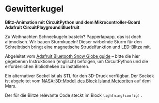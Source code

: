 # Gewitterkugel

**Blitz-Animation mit CircuitPython und dem Mikrocontroller-Board Adafruit CircuitPlayground Bluefruit**

Zu Weihnachten Schneekugeln basteln? Papperlapapp, das ist doch altmodisch. Wir bauen Sturmkugeln! Dieser wirbelnde Sturm für den Schreibtisch bringt eine magnetische Strudelfunktion und LED-Blitze mit.

Abgeleitet vom [Adafruit Bluetooth Snow Globe guide](https://learn.adafruit.com/snow-globe-bluefruit-cpb/code-the-bluetooth-snow-globe) – bitte die hier gegebenen Instruktionen (englisch) befolgen, um CircuitPython und die erforderlichen Bibliotheken zu installieren.

Ein alternativer Sockel ist als STL für den 3D-Druck verfügbar. Der Sockek ist abgeleitet vom [NASA-3D-Modell des Block Island Meteoriten](https://nasa3d.arc.nasa.gov/detail/block-island) auf dem Mars.

Der für die Blitze relevante Code steckt im Block `lightning(config)` .

